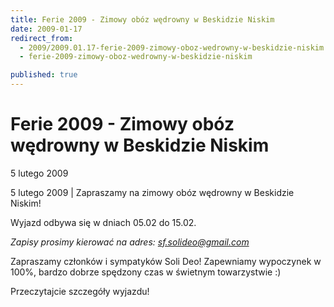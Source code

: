 ```yaml
---
title: Ferie 2009 - Zimowy obóz wędrowny w Beskidzie Niskim
date: 2009-01-17
redirect_from: 
  - 2009/2009.01.17-ferie-2009-zimowy-oboz-wedrowny-w-beskidzie-niskim
  - ferie-2009-zimowy-oboz-wedrowny-w-beskidzie-niskim

published: true
---
```




# Ferie 2009 - Zimowy obóz wędrowny w Beskidzie Niskim

<time>5 lutego 2009</time>

5 lutego 2009 | 
Zapraszamy na zimowy obóz wędrowny w Beskidzie Niskim!

Wyjazd odbywa się w dniach 05.02 do 15.02.

*Zapisy prosimy kierować na adres: sf.solideo@gmail.com*

Zapraszamy członków i sympatyków Soli Deo! Zapewniamy wypoczynek w 100%, bardzo dobrze spędzony czas w świetnym towarzystwie :)

Przeczytajcie szczegóły wyjazdu!


<!--CONTENT FROM OLD SERVER (jos before 2013): 5 lutego 2009 | 
Zapraszamy na zimowy obóz wędrowny w Beskidzie Niskim!

Wyjazd odbywa się w dniach 05.02 do 15.02.

*Zapisy prosimy kierować na adres: sf.solideo@gmail.com*

Zapraszamy członków i sympatyków Soli Deo! Zapewniamy wypoczynek w 100%, bardzo dobrze spędzony czas w świetnym towarzystwie :)

Przeczytajcie szczegóły wyjazdu!

                  
-->

<!--{{json:{"created_date":"2009-01-17 10:25:48","publish_down":"0000-00-00 00:00:00","id":"699"}}}-->